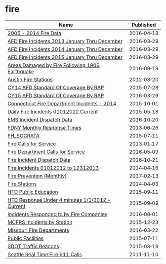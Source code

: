 # fire

Name | Published
---- | ---------
[2005 - 2014 Fire Data](../datasets/9nkj-mp3y.md) | 2016&#x2011;04&#x2011;18
[AFD Fire Incidents 2013 January Thru December](../datasets/f94t-frec.md) | 2016&#x2011;03&#x2011;29
[AFD Fire Incidents 2014 January Thru December](../datasets/7ad5-5kzx.md) | 2016&#x2011;03&#x2011;29
[AFD Fire Incidents 2015 January Thru December](../datasets/h77e-esmt.md) | 2016&#x2011;03&#x2011;29
[Areas Damaged by Fire Following 1906 Earthquake](../datasets/yk2r-b4e8.md) | 2016&#x2011;08&#x2011;19
[Austin Fire Stations](../datasets/64cq-wf5u.md) | 2012&#x2011;03&#x2011;20
[CY14 AFD Standard Of Coverage By RAP](../datasets/wzdb-642v.md) | 2015&#x2011;07&#x2011;28
[CY15 AFD Standard Of Coverage By RAP](../datasets/9ii7-s3d7.md) | 2016&#x2011;03&#x2011;29
[Connecticut Fire Department Incidents - 2014](../datasets/axrk-twst.md) | 2015&#x2011;10&#x2011;01
[Daily Fire Incidents 01012012 Current](../datasets/izai-dug8.md) | 2015&#x2011;05&#x2011;18
[EMS Incident Dispatch Data](../datasets/76xm-jjuj.md) | 2016&#x2011;10&#x2011;20
[FDNY Monthly Response Times](../datasets/j34j-vqvt.md) | 2013&#x2011;06&#x2011;26
[FH_SOCRATA](../datasets/anj2-ytvy.md) | 2015&#x2011;07&#x2011;11
[Fire Calls for Service](../datasets/tp88-ynix.md) | 2013&#x2011;01&#x2011;17
[Fire Department Calls for Service](../datasets/nuek-vuh3.md) | 2016&#x2011;05&#x2011;09
[Fire Incident Dispatch Data](../datasets/8m42-w767.md) | 2016&#x2011;10&#x2011;21
[Fire Incidents 01012012 to 12312013](../datasets/2p74-z6sq.md) | 2014&#x2011;04&#x2011;16
[Fire Prevention (Monthly)](../datasets/88xq-e4s6.md) | 2017&#x2011;02&#x2011;13
[Fire Stations](../datasets/g244-i383.md) | 2014&#x2011;04&#x2011;03
[HFD Public Education](../datasets/e9py-nv9q.md) | 2015&#x2011;09&#x2011;11
[HFD Response Under 4 minutes 1/1/2012 - Current](../datasets/2qj6-tvch.md) | 2015&#x2011;09&#x2011;09
[Incidents Responded to by Fire Companies](../datasets/tm6d-hbzd.md) | 2016&#x2011;08&#x2011;01
[MCFRS Incidents by Station](../datasets/mf5d-mtzf.md) | 2015&#x2011;12&#x2011;23
[Missouri Fire Departments](../datasets/gbr4-c765.md) | 2016&#x2011;03&#x2011;22
[Public Facilities](../datasets/4u7h-jsge.md) | 2015&#x2011;07&#x2011;11
[SDOT Traffic Beacons](../datasets/iwrq-qjta.md) | 2015&#x2011;03&#x2011;19
[Seattle Real Time Fire 911 Calls](../datasets/kzjm-xkqj.md) | 2011&#x2011;11&#x2011;10

